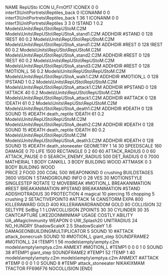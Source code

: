 NAME RepUSto
ICON U_FrnOf17
ICONEX 0 0 interf3\UnitPortrets\Reptiles_back 0
ICONANM 0 0 interf3\UnitPortrets\Reptiles_back 1 36 1
ICONANM 0 0 interf3\UnitPortrets\Reptiles 3 3 0
!STAND          1 0.2 Models\Units\RepUSto\RepUStoM.C2M Models\Units\RepUSto\RepUStoA_stand1.C2M
ADDHDIR #STAND 0 128
!REST          60 0.2 Models\Units\RepUSto\RepUStoM.C2M Models\Units\RepUSto\RepUStoA_stand1.C2M
ADDHDIR #REST 0 128
!REST          60 0.2 Models\Units\RepUSto\RepUStoM.C2M Models\Units\RepUSto\RepUStoA_stand2.C2M
ADDHDIR #REST 0 128
!REST          60 0.2 Models\Units\RepUSto\RepUStoM.C2M Models\Units\RepUSto\RepUStoA_stand3.C2M
ADDHDIR #REST 0 128
!MOTION_L      56 0.2 Models\Units\RepUSto\RepUStoM.C2M Models\Units\RepUSto\RepUStoA_walk1.C2M
ADDHDIR #MOTION_L 0 128
!PSTAND        1  0.2 Models\Units\RepUSto\RepUStoM.C2M Models\Units\RepUSto\RepUStoA_attack1.C2M
ADDHDIR #PSTAND 0 128 
!ATTACK        40 0.2 Models\Units\RepUSto\RepUStoM.C2M Models\Units\RepUSto\RepUStoA_attack1.C2M
ADDHDIR #ATTACK 0 128
!DEATH         61 0.2 Models\Units\RepUSto\RepUStoM.C2M Models\Units\RepUSto\RepUStoA_death1.C2M
ADDHDIR #DEATH 0 128
SOUND 15 #DEATH death_reptile
!DEATH         61 0.2 Models\Units\RepUSto\RepUStoM.C2M Models\Units\RepUSto\RepUStoA_death2.C2M
ADDHDIR #DEATH 0 128
SOUND 15 #DEATH death_reptile
!DEATH         80 0.2 Models\Units\RepUSto\RepUStoM.C2M Models\Units\RepUSto\RepUStoA_death3.C2M
ADDHDIR #DEATH 0 128
SOUND 15 #DEATH death_stoneeater
GEOMETRY 1 14 30
SPEEDSCALE 160
DAMAGE   0 70
LIFE     1500
RECTANGLE 0 2 60 60
ATTACK_RADIUS 0 0 60
ATTACK_PAUSE 0 0
SEARCH_ENEMY_RADIUS 500
DET_RADIUS 0 0 7000
MATHERIAL 1 BODY
CANKILL 3 BODY BUILDING WOOD
ATTMASK 0 3 BODY BUILDING WOOD  
PRICE 2 FOOD 200 COAL 500
WEAPONKIND 0 crushing
BUILDSTAGES 3600
VISION 1
STANDGROUND
INFO 0 28
VES 30
MOTIONSTYLE SINGLESTEP
ROTATE 12
MOVEBREAK #MOTION_L
BREAKANIMATION #REST
BREAKANIMATION #PSTAND
BREAKANIMATION #STAND
ADDSHOTRADIUS 30
PROTECTION 4 magical 10 piercing 15 chopping 5 crushing 2
SETACTIVEPOINT0 #ATTACK 14
CANSTORM
EXPA 800
KILLERAWARD             GOLD 400
KILLERAWARDRANDOM       GOLD 80
COLLISION 32
SELTYPE SelBig 1 1
LOWCOLLISION
ZPOINTS 30 30
CYLINDER 30 35
CANTCAPTURE
LIKE2DONMINIMAP
USAGE COSTLY
ABILITY UA_aMagicImmunity
WEAPON 0 UW_Splash20
UNITRADIUS 24
NO_HUNGRY
ShadowScaleX 2.5
ShadowScaleY 1.6
DAMAGEONBUILDINGMULTIPLICATOR 5
SOUND 10 #ATTACK attack_bonecrush
SOUND 10 #MOTION_L giant_step
SOUNDFRAME2 #MOTION_L 24
!TEMP1  1 56 models\empty\empty.c2m models\empty\emptya.c2m
ANMEXT #MOTION_L #TEMP1 0 0 0 1 0
SOUND 38 #TEMP1 giant_step
SOUNDFRAME2 #TEMP1 52
!TEMP  1 40 models\empty\empty.c2m models\empty\emptya.c2m
ANMEXT #ATTACK #TEMP 0 0 0 1 0
SOUND 8 #TEMP attack_stoneeater
NIKAKIXMAM
TFACTOR FF696F76
NOCOLLISION
[END]
